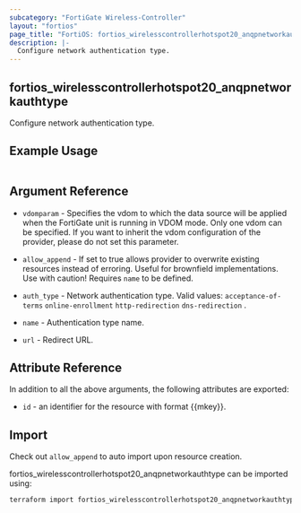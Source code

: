 ```yaml
---
subcategory: "FortiGate Wireless-Controller"
layout: "fortios"
page_title: "FortiOS: fortios_wirelesscontrollerhotspot20_anqpnetworkauthtype"
description: |-
  Configure network authentication type.
---
```


## fortios_wirelesscontrollerhotspot20_anqpnetworkauthtype
Configure network authentication type.

## Example Usage

```hcl

```

## Argument Reference
* `vdomparam` - Specifies the vdom to which the data source will be applied when the FortiGate unit is running in VDOM mode. Only one vdom can be specified. If you want to inherit the vdom configuration of the provider, please do not set this parameter.
* `allow_append` - If set to true allows provider to overwrite existing resources instead of erroring. Useful for brownfield implementations. Use with caution! Requires `name` to be defined.

* `auth_type` - Network authentication type. Valid values: `acceptance-of-terms` `online-enrollment` `http-redirection` `dns-redirection` .
* `name` - Authentication type name.
* `url` - Redirect URL.

## Attribute Reference

In addition to all the above arguments, the following attributes are exported:
* `id` - an identifier for the resource with format {{mkey}}.

## Import

Check out `allow_append` to auto import upon resource creation.

fortios_wirelesscontrollerhotspot20_anqpnetworkauthtype can be imported using:
```sh
terraform import fortios_wirelesscontrollerhotspot20_anqpnetworkauthtype.labelname {{mkey}}
```
